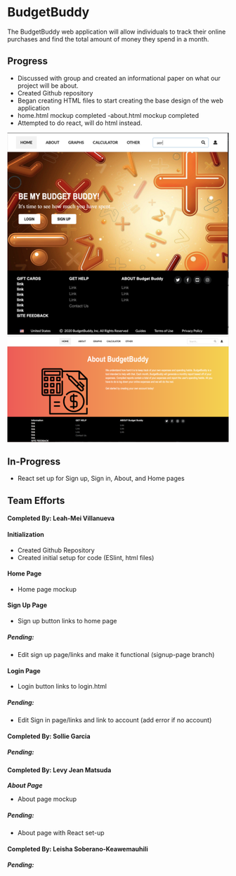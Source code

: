 # BudgetBuddy
The BudgetBuddy web application will allow individuals to track their online purchases and find the total amount of money they spend in a month.

## Progress
- Discussed with group and created an informational paper on what our project will be about.
- Created Github repository
- Began creating HTML files to start creating the base design of the web application
- home.html mockup completed
-about.html mockup completed
- Attempted to do react, will do html instead.

<img src="images/home-page-mock-up.png">
<img src="images/about-page-mockup.png">

## In-Progress
- React set up for Sign up, Sign in, About, and Home pages

## Team Efforts

#### Completed By: Leah-Mei Villanueva

#### Initialization
- Created Github Repository
- Created initial setup for code (ESlint, html files)

#### Home Page
- Home page mockup 

#### Sign Up Page
- Sign up button links to home page

##### Pending: 
- Edit sign up page/links and make it functional (signup-page branch)

#### Login Page
- Login button links to login.html

##### Pending:
- Edit Sign in page/links and link to account (add error if no account)


#### Completed By: Sollie Garcia

##### Pending:

#### Completed By: Levy Jean Matsuda

***About Page***
- About page mockup 

##### Pending:
- About page with React set-up 

#### Completed By: Leisha Soberano-Keawemauhili

##### Pending:


